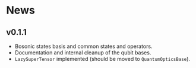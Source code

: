 # News

## v0.1.1

- Bosonic states basis and common states and operators.
- Documentation and internal cleanup of the qubit bases.
- `LazySuperTensor` implemented (should be moved to `QuantumOpticsBase`).

